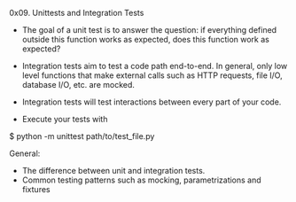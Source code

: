 0x09. Unittests and Integration Tests

- The goal of a unit test is to answer the question: if everything defined outside this function works as expected, does this function work as expected?

- Integration tests aim to test a code path end-to-end. In general, only low level functions that make external calls such as HTTP requests, file I/O, database I/O, etc. are mocked.

- Integration tests will test interactions between every part of your code.

- Execute your tests with

$ python -m unittest path/to/test_file.py

General:
- The difference between unit and integration tests.
- Common testing patterns such as mocking, parametrizations and fixtures
